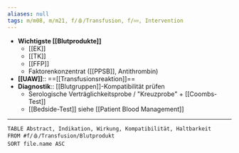 ```yaml
---
aliases: null
tags: m/m08, m/m21, f/🩸/Transfusion, f/💤, Intervention
---
```

- **Wichtigste [[Blutprodukte]]**
	- [[EK]]
	- [[TK]]
	- [[FFP]]
	- Faktorenkonzentrat ([[PPSB]], Antithrombin)
- **[[UAW]]**:: ==[[Transfusionsreaktion]]==
- **Diagnostik**:: [[Blutgruppen]]-Kompatibilität prüfen
	- Serologische Verträglichkeitsprobe / "Kreuzprobe" + [[Coombs-Test]]
	- [[Bedside-Test]]
siehe [[Patient Blood Management]]
---
```dataview
TABLE Abstract, Indikation, Wirkung, Kompatibilität, Haltbarkeit
FROM #f/🩸/Transfusion/Blutprodukt 
SORT file.name ASC
```